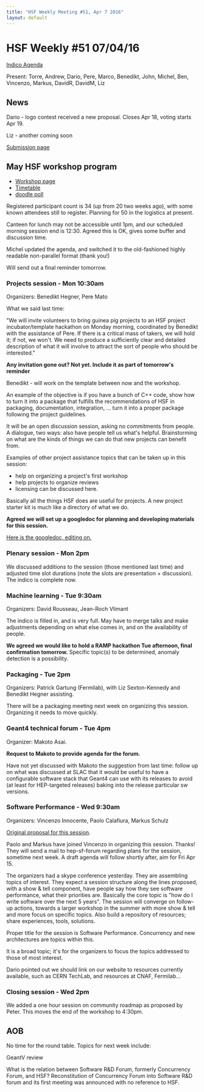 ```yaml
---
title: "HSF Weekly Meeting #51, Apr 7 2016"
layout: default
---
```


# HSF Weekly #51 07/04/16

[Indico Agenda](https://indico.cern.ch/event/517375/)

Present: Torre, Andrew, Dario, Pere, Marco, Benedikt, John, Michel, Ben, Vincenzo, Markus, DavidR, DavidM, Liz

## News

Dario - logo contest received a new proposal. Closes Apr 18, voting starts Apr 19.

Liz - another coming soon

[Submission page](http://it.wikitolearn.org/Main_HSF_Page/Some_proposals_for_the_HSF_logo)

## May HSF workshop program

- [Workshop page](https://indico.cern.ch/event/496146/)
- [Timetable](https://indico.cern.ch/event/496146/other-view?view=standard)
- [doodle poll](http://doodle.com/poll/8hpxredhnci2i8xh)

Registered participant count is 34 (up from 20 two weeks ago), with some known attendees still to register. Planning for 50 in the logistics at present.

Canteen for lunch may not be accessible until 1pm, and our scheduled morning session end is 12:30. Agreed this is OK, gives some buffer and discussion time.

Michel updated the agenda, and switched it to the old-fashioned highly readable non-parallel format (thank you!)

Will send out a final reminder tomorrow. 

### Projects session - Mon 10:30am

Organizers: Benedikt Hegner, Pere Mato

What we said last time:

"We will invite volunteers to bring guinea pig projects to an HSF project incubator/template hackathon on Monday morning, coordinated by Benedikt with the assistance of Pere. If there is a critical mass of takers, we will hold it; if not, we won't. We need to produce a sufficiently clear and detailed description of what it will involve to attract the sort of people who should be interested."

**Any invitation gone out? Not yet. Include it as part of tomorrow's reminder**

Benedikt - will work on the template between now and the workshop. 

An example of the objective is if you have a bunch of C++ code, show how to turn it into a package that fulfills the recommendations of HSF in packaging, documentation, integration, ... turn it into a proper package following the project guidelines.

It will be an open discussion session, asking no commitments from people. A dialogue, two ways: also have people tell us what's helpful. Brainstorming on what are the kinds of things we can do that new projects can benefit from.

Examples of other project assistance topics that can be taken up in this session:

- help on organizing a project's first workshop
- help projects to organize reviews
- licensing can be discussed here.

Basically all the things HSF does are useful for projects. A new project starter kit is much like a directory of what we do.

**Agreed we will set up a googledoc for planning and developing materials for this session.**

[Here is the googledoc, editing on.](https://docs.google.com/document/d/1ODIlTrPqOgqg_0w9w9IGiulbzrv5GhUldnpF9xLxhig/edit?usp=sharing)

### Plenary session - Mon 2pm

We discussed additions to the session (those mentioned last time) and adjusted time slot durations (note the slots are presentation + discussion). The indico is complete now.

### Machine learning - Tue 9:30am

Organizers: David Rousseau, Jean-Roch Vlimant

The indico is filled in, and is very full. May have to merge talks and make adjustments depending on what else comes in, and on the availability of people.

**We agreed we would like to hold a RAMP hackathon Tue afternoon, final confirmation tomorrow.** Specific topic(s) to be determined, anomaly detection is a possibility.

### Packaging - Tue 2pm

Organizers: Patrick Gartung (Fermilab), with Liz Sexton-Kennedy and Benedikt Hegner assisting.

There will be a packaging meeting next week on organizing this session. Organizing it needs to move quickly.

### Geant4 technical forum - Tue 4pm

Organizer: Makoto Asai.

**Request to Makoto to provide agenda for the forum.**

Have not yet discussed with Makoto the suggestion from last time: follow up on what was discussed at SLAC that it would be useful to have a configurable software stack that Geant4 can use with its releases to avoid (at least for HEP-targeted releases) baking into the release particular sw versions.

### Software Performance - Wed 9:30am

Organizers: Vincenzo Innocente, Paolo Calafiura, Markus Schulz

[Original proposal for this session](https://docs.google.com/document/d/1IwY3EiTuCkUI_YXcq7-N265MzA-5iJpl87bR22vfmk0/edit?usp=sharing).

Paolo and Markus have joined Vincenzo in organizing this session. Thanks! They will send a mail to hep-sf-forum regarding plans for the session, sometime next week. A draft agenda will follow shortly after, aim for Fri Apr 15.

The organizers had a skype conference yesterday. They are assembling topics of interest. They expect a session structure along the lines proposed, with a show & tell component, have people say how they see software performance, what their priorities are. Basically the core topic is "how do I write software over the next 5 years". The session will converge on follow-up actions, towards a larger workshop in the summer with more show & tell and more focus on specific topics. Also build a repository of resources; share experiences, tools, solutions. 

Proper title for the session is Software Performance. Concurrency and new architectures are topics within this.

It is a broad topic; it's for the organizers to focus the topics addressed to those of most interest.

Dario pointed out we should link on our website to resources currently available, such as CERN TechLab, and resources at CNAF, Fermilab...

### Closing session - Wed 2pm

We added a one hour session on community roadmap as proposed by Peter. This moves the end of the workshop to 4:30pm.

## AOB

No time for the round table. Topics for next week include:

GeantV review

What is the relation between Software R&D Forum, formerly Concurrency Forum, and HSF? Reconstitution of Concurrency Forum into Software R&D forum and its first meeting was announced with no reference to HSF.
